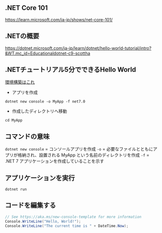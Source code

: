 ## .NET Core 101

https://learn.microsoft.com/ja-jp/shows/net-core-101/

## .NETの概要

https://dotnet.microsoft.com/ja-jp/learn/dotnet/hello-world-tutorial/intro?&WT.mc_id=Educationaldotnet-c9-scottha

## .NETチュートリアル5分でできるHello World
[環境構築はこれ](../environment.md)

- アプリを作成
```
dotnet new console -o MyApp -f net7.0
```

- 作成したディレクトリへ移動
```
cd MyApp
```

## コマンドの意味
`dotnet new console` = コンソールアプリを作成
`-o` = 必要なファイルとともにアプリが格納され、設置される MyApp という名前のディレクトリを作成
`-f` = .NET 7 アプリケーションを作成していることを示す

## アプリケーションを実行
```
dotnet run
```

## コードを編集する
```csharp:Program.cs
// See https://aka.ms/new-console-template for more information
Console.WriteLine("Hello, World!");
Console.WriteLine("The current time is " + DateTime.Now);
```
